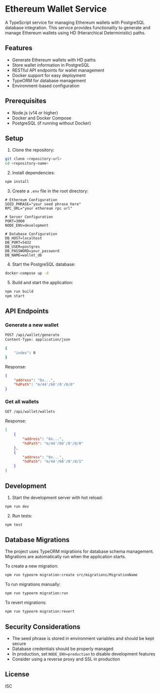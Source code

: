 # Ethereum Wallet Service

A TypeScript service for managing Ethereum wallets with PostgreSQL database integration. This service provides functionality to generate and manage Ethereum wallets using HD (Hierarchical Deterministic) paths.

## Features

- Generate Ethereum wallets with HD paths
- Store wallet information in PostgreSQL
- RESTful API endpoints for wallet management
- Docker support for easy deployment
- TypeORM for database management
- Environment-based configuration

## Prerequisites

- Node.js (v14 or higher)
- Docker and Docker Compose
- PostgreSQL (if running without Docker)

## Setup

1. Clone the repository:
```bash
git clone <repository-url>
cd <repository-name>
```

2. Install dependencies:
```bash
npm install
```

3. Create a `.env` file in the root directory:
```env
# Ethereum Configuration
SEED_PHRASE="your seed phrase here"
RPC_URL="your ethereum rpc url"

# Server Configuration
PORT=3000
NODE_ENV=development

# Database Configuration
DB_HOST=localhost
DB_PORT=5432
DB_USER=postgres
DB_PASSWORD=your_password
DB_NAME=wallet_db
```

4. Start the PostgreSQL database:
```bash
docker-compose up -d
```

5. Build and start the application:
```bash
npm run build
npm start
```

## API Endpoints

### Generate a new wallet
```bash
POST /api/wallet/generate
Content-Type: application/json

{
    "index": 0
}
```

Response:
```json
{
    "address": "0x...",
    "hdPath": "m/44'/60'/0'/0/0"
}
```

### Get all wallets
```bash
GET /api/wallet/wallets
```

Response:
```json
[
    {
        "address": "0x...",
        "hdPath": "m/44'/60'/0'/0/0"
    },
    {
        "address": "0x...",
        "hdPath": "m/44'/60'/0'/0/1"
    }
]
```

## Development

1. Start the development server with hot reload:
```bash
npm run dev
```

2. Run tests:
```bash
npm test
```

## Database Migrations

The project uses TypeORM migrations for database schema management. Migrations are automatically run when the application starts.

To create a new migration:
```bash
npm run typeorm migration:create src/migrations/MigrationName
```

To run migrations manually:
```bash
npm run typeorm migration:run
```

To revert migrations:
```bash
npm run typeorm migration:revert
```

## Security Considerations

- The seed phrase is stored in environment variables and should be kept secure
- Database credentials should be properly managed
- In production, set `NODE_ENV=production` to disable development features
- Consider using a reverse proxy and SSL in production

## License

ISC 